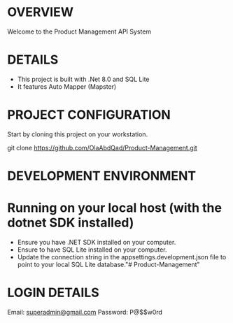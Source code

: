 # OVERVIEW

Welcome to the Product Management API System

# DETAILS

- This project is built with .Net 8.0 and SQL Lite
- It features Auto Mapper (Mapster)

# PROJECT CONFIGURATION

Start by cloning this project on your workstation.

git clone https://github.com/OlaAbdQad/Product-Management.git

# DEVELOPMENT ENVIRONMENT

# Running on your local host (with the dotnet SDK installed)

- Ensure you have .NET SDK installed on your computer.
- Ensure to have SQL Lite installed on your computer.
- Update the connection string in the appsettings.development.json file to point to your local SQL Lite database."# Product-Management"

# LOGIN DETAILS

Email: superadmin@gmail.com
Password: P@$$w0rd
